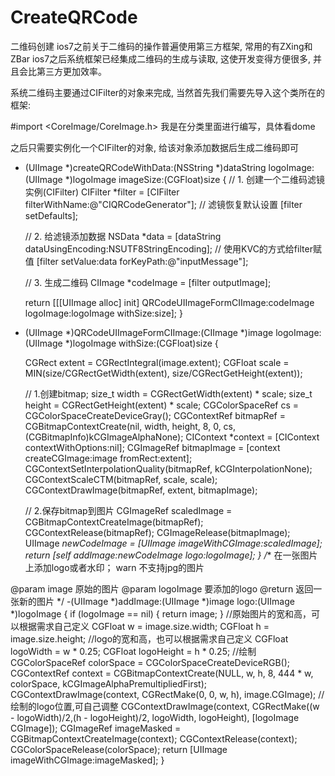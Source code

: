 # CreateQRCode
二维码创建
ios7之前关于二维码的操作普遍使用第三方框架, 常用的有ZXing和ZBar
ios7之后系统框架已经集成二维码的生成与读取, 这使开发变得方便很多, 并且会比第三方更加效率。

系统二维码主要通过CIFilter的对象来完成, 当然首先我们需要先导入这个类所在的框架:

#import <CoreImage/CoreImage.h>
我是在分类里面进行编写，具体看dome

之后只需要实例化一个CIFilter的对象, 给该对象添加数据后生成二维码即可
+ (UIImage *)createQRCodeWithData:(NSString *)dataString logoImage:(UIImage *)logoImage imageSize:(CGFloat)size
{
    // 1. 创建一个二维码滤镜实例(CIFilter)
    CIFilter *filter = [CIFilter filterWithName:@"CIQRCodeGenerator"];
    // 滤镜恢复默认设置
    [filter setDefaults];

    // 2. 给滤镜添加数据
    NSData *data = [dataString dataUsingEncoding:NSUTF8StringEncoding];
    // 使用KVC的方式给filter赋值
    [filter setValue:data forKeyPath:@"inputMessage"];

    // 3. 生成二维码
    CIImage *codeImage = [filter outputImage];


    return [[[UIImage alloc] init] QRCodeUIImageFormCIImage:codeImage logoImage:logoImage withSize:size];
}
- (UIImage *)QRCodeUIImageFormCIImage:(CIImage *)image logoImage:(UIImage *)logoImage withSize:(CGFloat)size
{

    CGRect extent = CGRectIntegral(image.extent);
    CGFloat scale = MIN(size/CGRectGetWidth(extent), size/CGRectGetHeight(extent));

    // 1.创建bitmap;
    size_t width = CGRectGetWidth(extent) * scale;
    size_t height = CGRectGetHeight(extent) * scale;
    CGColorSpaceRef cs = CGColorSpaceCreateDeviceGray();
    CGContextRef bitmapRef = CGBitmapContextCreate(nil, width, height, 8, 0, cs, (CGBitmapInfo)kCGImageAlphaNone);
    CIContext *context = [CIContext contextWithOptions:nil];
    CGImageRef bitmapImage = [context createCGImage:image fromRect:extent];
    CGContextSetInterpolationQuality(bitmapRef, kCGInterpolationNone);
    CGContextScaleCTM(bitmapRef, scale, scale);
    CGContextDrawImage(bitmapRef, extent, bitmapImage);

    // 2.保存bitmap到图片
    CGImageRef scaledImage = CGBitmapContextCreateImage(bitmapRef);
    CGContextRelease(bitmapRef);
    CGImageRelease(bitmapImage);
    UIImage *newCodeImage = [UIImage imageWithCGImage:scaledImage];
    return [self addImage:newCodeImage logo:logoImage];
}
/**
 在一张图片上添加logo或者水印；
 warn 不支持jpg的图片

 @param image 原始的图片
 @param logoImage 要添加的logo
 @return 返回一张新的图片
 */
-(UIImage *)addImage:(UIImage *)image logo:(UIImage *)logoImage
{
    if (logoImage == nil)
    {
        return image;
    }
    //原始图片的宽和高，可以根据需求自己定义
    CGFloat w = image.size.width;
    CGFloat h = image.size.height;
    //logo的宽和高，也可以根据需求自己定义
    CGFloat logoWidth = w * 0.25;
    CGFloat logoHeight = h * 0.25;
    //绘制
    CGColorSpaceRef colorSpace = CGColorSpaceCreateDeviceRGB();
    CGContextRef context = CGBitmapContextCreate(NULL, w, h, 8, 444 * w, colorSpace, kCGImageAlphaPremultipliedFirst);
    CGContextDrawImage(context, CGRectMake(0, 0, w, h), image.CGImage);
    //绘制的logo位置,可自己调整
    CGContextDrawImage(context, CGRectMake((w - logoWidth)/2,(h - logoHeight)/2, logoWidth, logoHeight), [logoImage CGImage]);
    CGImageRef imageMasked = CGBitmapContextCreateImage(context);
    CGContextRelease(context);
    CGColorSpaceRelease(colorSpace);
    return [UIImage imageWithCGImage:imageMasked];
}
